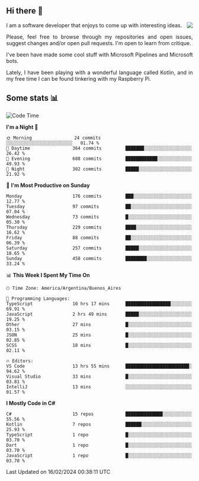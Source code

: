 ## Hi there :slightly_smiling_face:

<img src="https://github-readme-stats.vercel.app/api?username=victorgrycuk&show_icons=true&count_private=true&title_color=F7941E&icon_color=F7941E" align="right">

<p align="justify">
I am a software developer that enjoys to come up with interesting ideas.
<p/>

<p align= "justify">
Please, feel free to browse through my repositories and open issues, suggest changes and/or open pull requests. I'm open to learn from critique.
<p/>


<p align= "justify">
I've been have made some cool stuff with Microsoft Pipelines and Microsoft bots.
<p/>

<p align= "justify">
Lately, I have been playing with a wonderful language called Kotlin, and in my free time I can be found tinkering with my Raspberry Pi.
<p/>

## Some stats :bar_chart:
<!--START_SECTION:waka-->
![Code Time](http://img.shields.io/badge/Code%20Time-1%2C851%20hrs%201%20min-blue)

**I'm a Night 🦉** 

```text
🌞 Morning                24 commits          ░░░░░░░░░░░░░░░░░░░░░░░░░   01.74 % 
🌆 Daytime                364 commits         ███████░░░░░░░░░░░░░░░░░░   26.42 % 
🌃 Evening                688 commits         ████████████░░░░░░░░░░░░░   49.93 % 
🌙 Night                  302 commits         █████░░░░░░░░░░░░░░░░░░░░   21.92 % 
```
📅 **I'm Most Productive on Sunday** 

```text
Monday                   176 commits         ███░░░░░░░░░░░░░░░░░░░░░░   12.77 % 
Tuesday                  97 commits          ██░░░░░░░░░░░░░░░░░░░░░░░   07.04 % 
Wednesday                73 commits          █░░░░░░░░░░░░░░░░░░░░░░░░   05.30 % 
Thursday                 229 commits         ████░░░░░░░░░░░░░░░░░░░░░   16.62 % 
Friday                   88 commits          ██░░░░░░░░░░░░░░░░░░░░░░░   06.39 % 
Saturday                 257 commits         █████░░░░░░░░░░░░░░░░░░░░   18.65 % 
Sunday                   458 commits         ████████░░░░░░░░░░░░░░░░░   33.24 % 
```


📊 **This Week I Spent My Time On** 

```text
🕑︎ Time Zone: America/Argentina/Buenos_Aires

💬 Programming Languages: 
TypeScript               10 hrs 17 mins      █████████████████░░░░░░░░   69.91 % 
JavaScript               2 hrs 49 mins       █████░░░░░░░░░░░░░░░░░░░░   19.25 % 
Other                    27 mins             █░░░░░░░░░░░░░░░░░░░░░░░░   03.15 % 
JSON                     25 mins             █░░░░░░░░░░░░░░░░░░░░░░░░   02.85 % 
SCSS                     18 mins             █░░░░░░░░░░░░░░░░░░░░░░░░   02.11 % 

🔥 Editors: 
VS Code                  13 hrs 55 mins      ████████████████████████░   94.62 % 
Visual Studio            33 mins             █░░░░░░░░░░░░░░░░░░░░░░░░   03.81 % 
IntelliJ                 13 mins             ░░░░░░░░░░░░░░░░░░░░░░░░░   01.57 % 
```

**I Mostly Code in C#** 

```text
C#                       15 repos            ██████████████░░░░░░░░░░░   55.56 % 
Kotlin                   7 repos             ██████░░░░░░░░░░░░░░░░░░░   25.93 % 
TypeScript               1 repo              █░░░░░░░░░░░░░░░░░░░░░░░░   03.70 % 
Dart                     1 repo              █░░░░░░░░░░░░░░░░░░░░░░░░   03.70 % 
JavaScript               1 repo              █░░░░░░░░░░░░░░░░░░░░░░░░   03.70 % 
```




 Last Updated on 16/02/2024 00:38:11 UTC
<!--END_SECTION:waka-->
